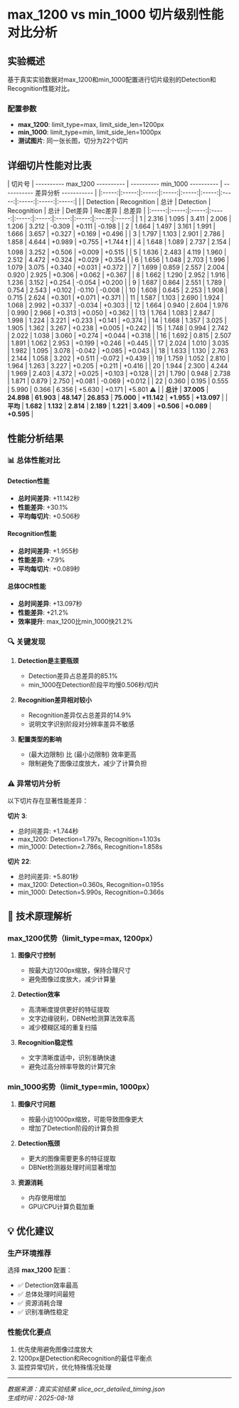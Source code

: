 # max_1200 vs min_1000 切片级别性能对比分析

## 实验概述
基于真实实验数据对max_1200和min_1000配置进行切片级别的Detection和Recognition性能对比。

### 配置参数
- **max_1200**: limit_type=max, limit_side_len=1200px
- **min_1000**: limit_type=min, limit_side_len=1000px
- **测试图片**: 同一张长图，切分为22个切片

## 详细切片性能对比表

| 切片号 | ---------- max_1200 ---------- | ---------- min_1000 ---------- | ----------- 差异分析 ----------- |
|:-----:|:-----:|:-----:|:-----:|:-----:|:-----:|:-----:|:-----:|:-----:|:-----:|
|       | Detection | Recognition | 总计 | Detection | Recognition | 总计 | Det差异 | Rec差异 | 总差异 |
|:-----:|:-----:|:-----:|:-----:|:-----:|:-----:|:-----:|:-----:|:-----:|:-----:|
|  1  |  2.316   |   1.095    |  3.411  |  2.006   |   1.206    |  3.212  |  -0.309 |  +0.111 |  -0.198 |
|  2  |  1.664   |   1.497    |  3.161  |  1.991   |   1.666    |  3.657  |  +0.327 |  +0.169 |  +0.496 |
|  3  |  1.797   |   1.103    |  2.901  |  2.786   |   1.858    |  4.644  |  +0.989 |  +0.755 |  +1.744 ❗ |
|  4  |  1.648   |   1.089    |  2.737  |  2.154   |   1.098    |  3.252  |  +0.506 |  +0.009 |  +0.515 |
|  5  |  1.636   |   2.483    |  4.119  |  1.960   |   2.512    |  4.472  |  +0.324 |  +0.029 |  +0.354 |
|  6  |  1.656   |   1.048    |  2.703  |  1.996   |   1.079    |  3.075  |  +0.340 |  +0.031 |  +0.372 |
|  7  |  1.699   |   0.859    |  2.557  |  2.004   |   0.920    |  2.925  |  +0.306 |  +0.062 |  +0.367 |
|  8  |  1.662   |   1.290    |  2.952  |  1.916   |   1.236    |  3.152  |  +0.254 |  -0.054 |  +0.200 |
|  9  |  1.687   |   0.864    |  2.551  |  1.789   |   0.754    |  2.543  |  +0.102 |  -0.110 |  -0.008 |
| 10  |  1.608   |   0.645    |  2.253  |  1.908   |   0.715    |  2.624  |  +0.301 |  +0.071 |  +0.371 |
| 11  |  1.587   |   1.103    |  2.690  |  1.924   |   1.068    |  2.992  |  +0.337 |  -0.034 |  +0.303 |
| 12  |  1.664   |   0.940    |  2.604  |  1.976   |   0.990    |  2.966  |  +0.313 |  +0.050 |  +0.362 |
| 13  |  1.764   |   1.083    |  2.847  |  1.998   |   1.224    |  3.221  |  +0.233 |  +0.141 |  +0.374 |
| 14  |  1.668   |   1.357    |  3.025  |  1.905   |   1.362    |  3.267  |  +0.238 |  +0.005 |  +0.242 |
| 15  |  1.748   |   0.994    |  2.742  |  2.022   |   1.038    |  3.060  |  +0.274 |  +0.044 |  +0.318 |
| 16  |  1.692   |   0.815    |  2.507  |  1.891   |   1.062    |  2.953  |  +0.199 |  +0.246 |  +0.445 |
| 17  |  2.024   |   1.010    |  3.035  |  1.982   |   1.095    |  3.078  |  -0.042 |  +0.085 |  +0.043 |
| 18  |  1.633   |   1.130    |  2.763  |  2.144   |   1.058    |  3.202  |  +0.511 |  -0.072 |  +0.439 |
| 19  |  1.759   |   1.052    |  2.810  |  1.964   |   1.263    |  3.227  |  +0.205 |  +0.211 |  +0.416 |
| 20  |  1.944   |   2.300    |  4.244  |  1.969   |   2.403    |  4.372  |  +0.025 |  +0.103 |  +0.128 |
| 21  |  1.790   |   0.948    |  2.738  |  1.871   |   0.879    |  2.750  |  +0.081 |  -0.069 |  +0.012 |
| 22  |  0.360   |   0.195    |  0.555  |  5.990   |   0.366    |  6.356  |  +5.630 |  +0.171 |  +5.801 ⚠️ |
| **总计** | **37.005** | **24.898** | **61.903** | **48.147** | **26.853** | **75.000** | **+11.142** | **+1.955** | **+13.097** |
| **平均** | **1.682** | **1.132** | **2.814** | **2.189** | **1.221** | **3.409** | **+0.506** | **+0.089** | **+0.595** |


## 性能分析结果

### 📊 总体性能对比

#### Detection性能
- **总时间差异**: +11.142秒
- **性能差异**: +30.1%
- **平均每切片**: +0.506秒

#### Recognition性能
- **总时间差异**: +1.955秒
- **性能差异**: +7.9%
- **平均每切片**: +0.089秒

#### 总体OCR性能
- **总时间差异**: +13.097秒
- **性能差异**: +21.2%
- **效率提升**: max_1200比min_1000快21.2%

### 🔍 关键发现

1. **Detection是主要瓶颈**
   - Detection差异占总差异的85.1%
   - min_1000在Detection阶段平均慢0.506秒/切片

2. **Recognition差异相对较小**
   - Recognition差异仅占总差异的14.9%
   - 说明文字识别阶段对分辨率差异不敏感

3. **配置类型的影响**
   -  (最大边限制) 比  (最小边限制) 效率更高
   - 限制避免了图像过度放大，减少了计算负担

### ⚠️ 异常切片分析

以下切片存在显著性能差异：

**切片 3**:
- 总时间差异: +1.744秒
- max_1200: Detection=1.797s, Recognition=1.103s
- min_1000: Detection=2.786s, Recognition=1.858s

**切片 22**:
- 总时间差异: +5.801秒
- max_1200: Detection=0.360s, Recognition=0.195s
- min_1000: Detection=5.990s, Recognition=0.366s


## 🧠 技术原理解析

### max_1200优势（limit_type=max, 1200px）

1. **图像尺寸控制**
   - 按最大边1200px缩放，保持合理尺寸
   - 避免图像过度放大，减少计算量

2. **Detection效率**
   - 高清晰度提供更好的特征提取
   - 文字边缘锐利，DBNet检测算法效率高
   - 减少模糊区域的重复扫描

3. **Recognition稳定性**
   - 文字清晰度适中，识别准确快速
   - 避免过高分辨率导致的计算冗余

### min_1000劣势（limit_type=min, 1000px）

1. **图像尺寸问题**
   - 按最小边1000px缩放，可能导致图像更大
   - 增加了Detection阶段的计算负担

2. **Detection瓶颈**
   - 更大的图像需要更多的特征提取
   - DBNet检测器处理时间显著增加

3. **资源消耗**
   - 内存使用增加
   - GPU/CPU计算负载加重

## 💡 优化建议

### 生产环境推荐
选择 **max_1200** 配置：
- ✅ Detection效率最高
- ✅ 总体处理时间最短
- ✅ 资源消耗合理
- ✅ 识别准确性稳定

### 性能优化要点
1. 优先使用避免图像过度放大
2. 1200px是Detection和Recognition的最佳平衡点
3. 监控异常切片，优化特殊情况处理

---

*数据来源：真实实验结果 slice_ocr_detailed_timing.json*  
*生成时间：2025-08-18*
